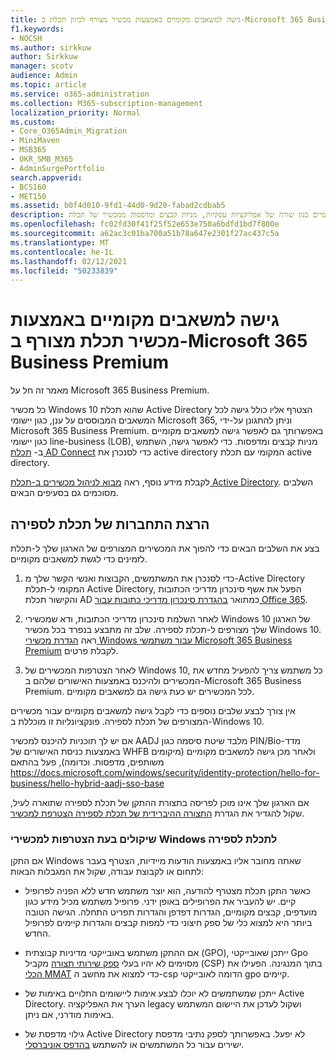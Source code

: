 ```yaml
---
title: גישה למשאבים מקומיים באמצעות מכשיר מצורף לכיוון תכלת ב-Microsoft 365 Business
f1.keywords:
- NOCSH
ms.author: sirkkuw
author: Sirkkuw
manager: scotv
audience: Admin
ms.topic: article
ms.service: o365-administration
ms.collection: M365-subscription-management
localization_priority: Normal
ms.custom:
- Core_O365Admin_Migration
- MiniMaven
- MSB365
- OKR_SMB_M365
- AdminSurgePortfolio
search.appverid:
- BCS160
- MET150
ms.assetid: b0f4d010-9fd1-44d0-9d20-fabad2cdbab5
description: למד כיצד לקבל גישה למשאבים מקומיים כגון שורה של אפליקציות עסקיות, מניות קבצים ומדפסות ממכשיר של תכלת Active Directory המצורף ל-Windows 10.
ms.openlocfilehash: fc02fd30f41f25f52e653e750a6bdfd1bd7f800e
ms.sourcegitcommit: a62ac3c01ba700a51b78a647e2301f27ac437c5a
ms.translationtype: MT
ms.contentlocale: he-IL
ms.lasthandoff: 02/12/2021
ms.locfileid: "50233839"
---
```

# <a name="access-on-premises-resources-from-an-azure-ad-joined-device-in-microsoft-365-business-premium"></a>גישה למשאבים מקומיים באמצעות מכשיר תכלת מצורף ב-Microsoft 365 Business Premium

מאמר זה חל על Microsoft 365 Business Premium.

כל מכשיר Windows 10 שהוא תכלת Active Directory הצטרף אליו כולל גישה לכל המשאבים המבוססים על ענן, כגון יישומי Microsoft 365, וניתן להתגונן על-ידי Microsoft 365 Business Premium. באפשרותך גם לאפשר גישה למשאבים מקומיים כגון יישומי line-business (LOB), מניות קבצים ומדפסות. כדי לאפשר גישה, השתמש ב- [תכלת AD Connect](https://docs.microsoft.com/azure/active-directory/connect/active-directory-aadconnect) כדי לסנכרן את active directory המקומי עם תכלת active directory. 

לקבלת מידע נוסף, ראה [מבוא לניהול מכשירים ב-תכלת Active Directory](https://docs.microsoft.com/azure/active-directory/device-management-introduction).
השלבים מסוכמים גם בסעיפים הבאים.
 
## <a name="run-azure-ad-connect"></a>הרצת התחברות של תכלת לספירה

בצע את השלבים הבאים כדי להפוך את המכשירים המצורפים של הארגון שלך ל-תכלת לזמינים כדי לגשת למשאבים מקומיים.
  
1. כדי לסנכרן את המשתמשים, הקבוצות ואנשי הקשר שלך מ-Active Directory המקומי ל-תכלת Active Directory, הפעל את אשף סינכרון מדריכי הכתובות והקישור תכלת AD כמתואר [בהגדרת סינכרון מדריכי כתובות עבור Office 365](https://docs.microsoft.com/microsoft-365/enterprise/set-up-directory-synchronization).
    
2. לאחר השלמת סינכרון מדריכי הכתובות, ודא שמכשירי Windows 10 של הארגון שלך מצורפים ל-תכלת לספירה. שלב זה מתבצע בנפרד בכל מכשיר Windows 10. ראה [הגדרת מכשירי Windows עבור משתמשי Microsoft 365 Business Premium](set-up-windows-devices.md) לקבלת פרטים. 
    
3. לאחר הצטרפות המכשירים של Windows 10, כל משתמש צריך להפעיל מחדש את המכשירים ולהיכנס באמצעות האישורים שלהם ב-Microsoft 365 Business Premium. לכל המכשירים יש כעת גישה גם למשאבים מקומיים.
    
אין צורך לבצע שלבים נוספים כדי לקבל גישה למשאבים מקומיים עבור מכשירים המצורפים של תכלת לספירה. פונקציונליות זו מוכללת ב-Windows 10. 

אם יש לך תוכניות להיכנס למכשיר AADJ מלבד שיטת סיסמה כגון PIN/Bio-מדד באמצעות כניסת האישורים של WHFB ולאחר מכן גישה למשאבים מקומיים (מיקומים משותפים, מדפסות. וכדומה), פעל בהתאם https://docs.microsoft.com/windows/security/identity-protection/hello-for-business/hello-hybrid-aadj-sso-base
  
אם הארגון שלך אינו מוכן לפריסה בתצורת ההתקן של תכלת לספירה שתוארה לעיל, שקול להגדיר את הגדרת [התצורה ההיברידית של תכלת לספירה הצטרפת למכשיר](manage-windows-devices.md).
  
### <a name="considerations-when-you-join-windows-devices-to-azure-ad"></a>שיקולים בעת הצטרפות למכשירי Windows לתכלת לספירה

אם התקן Windows שאתה מחובר אליו באמצעות הודעות מיידיות, הצטרף בעבר לתחום או לקבוצת עבודה, שקול את המגבלות הבאות:
  
- כאשר התקן תכלת מצטרף להודעה, הוא יוצר משתמש חדש ללא הפניה לפרופיל קיים. יש להעביר את הפרופילים באופן ידני. פרופיל משתמש מכיל מידע כגון מועדפים, קבצים מקומיים, הגדרות דפדפן והגדרות תפריט התחלה. הגישה הטובה ביותר היא למצוא כלי של ספק חיצוני כדי למפות קבצים והגדרות קיימים לפרופיל החדש.

- אם ההתקן משתמש באובייקטי מדיניות קבוצתית (GPO), ייתכן שאובייקטי Gpo מסוימים לא יהיו בעלי [ספק שירותי תצורה](https://docs.microsoft.com/windows/configuration/provisioning-packages/how-it-pros-can-use-configuration-service-providers) מקביל (CSP) בתוך המנגינה. הפעילו את [הכלי MMAT](https://www.microsoft.com/download/details.aspx?id=45520) כדי למצוא את מחשב ה-csp הדומה לאובייקטי gpo קיימים.

- ייתכן שמשתמשים לא יוכלו לבצע אימות ליישומים התלויים באימות של Active Directory. הערך את האפליקציה legacy ושקול לעדכן את היישום המשתמש באימות מודרני, אם ניתן.

- גילוי מדפסת של Active Directory לא יפעל. באפשרותך לספק נתיבי מדפסת ישירים עבור כל המשתמשים או להשתמש [בהדפס אוניברסלי](https://aka.ms/UPDocs).
